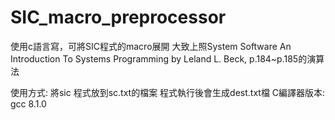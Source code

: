 # SIC_macro_preprocessor
使用c語言寫，可將SIC程式的macro展開
大致上照System Software An Introduction To Systems Programming by Leland L. Beck, p.184~p.185的演算法

使用方式: 將sic 程式放到sc.txt的檔案
程式執行後會生成dest.txt檔
C編譯器版本: gcc 8.1.0
